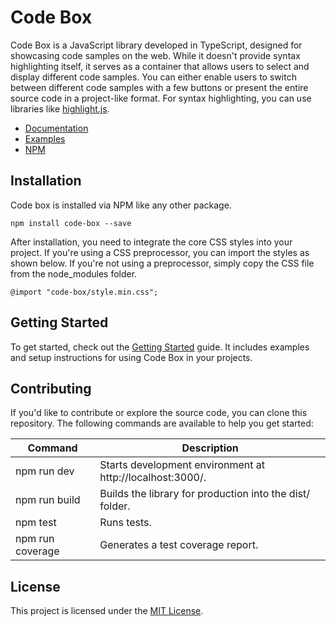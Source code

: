 
# Code Box

Code Box is a JavaScript library developed in TypeScript, designed for showcasing code samples on the web. While it doesn't provide syntax highlighting itself, it serves as a container that allows users to select and display different code samples. You can either enable users to switch between different code samples with a few buttons or present the entire source code in a project-like format. For syntax highlighting, you can use libraries like [highlight.js](https://highlightjs.org/).

- [Documentation](#)
- [Examples](#)
- [NPM](#)

## Installation

Code box is installed via NPM like any other package.

```
npm install code-box --save
```

After installation, you need to integrate the core CSS styles into your project. If you're using a CSS preprocessor, you can import the styles as shown below. If you're not using a preprocessor, simply copy the CSS file from the node_modules folder.

```
@import "code-box/style.min.css";
```

## Getting Started

To get started, check out the [Getting Started](#) guide. It includes examples and setup instructions for using Code Box in your projects.

## Contributing

If you'd like to contribute or explore the source code, you can clone this repository. The following commands are available to help you get started:

| Command | Description |
| ------- | ----------- |
| npm run dev | Starts development environment at http://localhost:3000/.
| npm run build | Builds the library for production into the dist/ folder.
| npm test | Runs tests.
| npm run coverage | Generates a test coverage report.

## License

This project is licensed under the [MIT License](#).